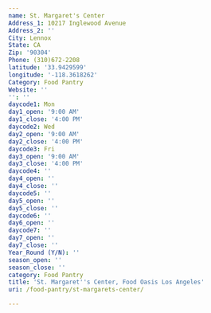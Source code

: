 ```yaml
---
name: St. Margaret's Center
Address_1: 10217 Inglewood Avenue
Address_2: ''
City: Lennox
State: CA
Zip: '90304'
Phone: (310)672-2208
latitude: '33.9429599'
longitude: '-118.3618262'
Category: Food Pantry
Website: ''
'': ''
daycode1: Mon
day1_open: '9:00 AM'
day1_close: '4:00 PM'
daycode2: Wed
day2_open: '9:00 AM'
day2_close: '4:00 PM'
daycode3: Fri
day3_open: '9:00 AM'
day3_close: '4:00 PM'
daycode4: ''
day4_open: ''
day4_close: ''
daycode5: ''
day5_open: ''
day5_close: ''
daycode6: ''
day6_open: ''
daycode7: ''
day7_open: ''
day7_close: ''
Year_Round (Y/N): ''
season_open: ''
season_close: ''
category: Food Pantry
title: 'St. Margaret''s Center, Food Oasis Los Angeles'
uri: /food-pantry/st-margarets-center/

---
```

